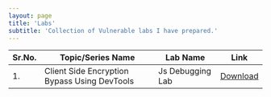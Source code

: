 ```yaml
---
layout: page
title: 'Labs'
subtitle: 'Collection of Vulnerable labs I have prepared.'
---
```


|Sr.No.|Topic/Series Name|Lab Name|Link| 
|------|------------------|-------|----|
|1.|Client Side Encryption Bypass Using DevTools|Js Debugging Lab|[Download](https://hub.docker.com/r/bhattsameer/jsdebugginglab)|
